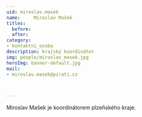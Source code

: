 ```yaml
---
uid: miroslav.masek
name:     Miroslav Mašek
titles:
  before:
  after:
category:
- kontaktni_osoba
description: krajský koordinátor
img: people/miroslav_masek.jpg
heroImg: banner-default.jpg
mail:
- miroslav.masek@pirati.cz



---
```


Miroslav Mašek je koordinátorem plzeňského kraje.


